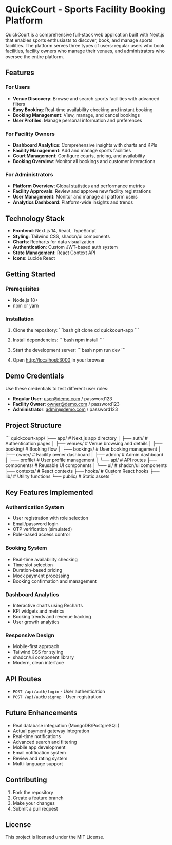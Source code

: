 # QuickCourt - Sports Facility Booking Platform

QuickCourt is a comprehensive full-stack web application built with Next.js that enables sports enthusiasts to discover, book, and manage sports facilities. The platform serves three types of users: regular users who book facilities, facility owners who manage their venues, and administrators who oversee the entire platform.

## Features

### For Users
- **Venue Discovery**: Browse and search sports facilities with advanced filters
- **Easy Booking**: Real-time availability checking and instant booking
- **Booking Management**: View, manage, and cancel bookings
- **User Profiles**: Manage personal information and preferences

### For Facility Owners
- **Dashboard Analytics**: Comprehensive insights with charts and KPIs
- **Facility Management**: Add and manage sports facilities
- **Court Management**: Configure courts, pricing, and availability
- **Booking Overview**: Monitor all bookings and customer interactions

### For Administrators
- **Platform Overview**: Global statistics and performance metrics
- **Facility Approvals**: Review and approve new facility registrations
- **User Management**: Monitor and manage all platform users
- **Analytics Dashboard**: Platform-wide insights and trends

## Technology Stack

- **Frontend**: Next.js 14, React, TypeScript
- **Styling**: Tailwind CSS, shadcn/ui components
- **Charts**: Recharts for data visualization
- **Authentication**: Custom JWT-based auth system
- **State Management**: React Context API
- **Icons**: Lucide React

## Getting Started

### Prerequisites
- Node.js 18+ 
- npm or yarn

### Installation

1. Clone the repository:
\`\`\`bash
git clone <repository-url>
cd quickcourt-app
\`\`\`

2. Install dependencies:
\`\`\`bash
npm install
\`\`\`

3. Start the development server:
\`\`\`bash
npm run dev
\`\`\`

4. Open [http://localhost:3000](http://localhost:3000) in your browser

## Demo Credentials

Use these credentials to test different user roles:

- **Regular User**: user@demo.com / password123
- **Facility Owner**: owner@demo.com / password123  
- **Administrator**: admin@demo.com / password123

## Project Structure

\`\`\`
quickcourt-app/
├── app/                    # Next.js app directory
│   ├── auth/              # Authentication pages
│   ├── venues/            # Venue browsing and details
│   ├── booking/           # Booking flow
│   ├── bookings/          # User booking management
│   ├── owner/             # Facility owner dashboard
│   ├── admin/             # Admin dashboard
│   ├── profile/           # User profile management
│   └── api/               # API routes
├── components/            # Reusable UI components
│   └── ui/               # shadcn/ui components
├── contexts/             # React contexts
├── hooks/                # Custom React hooks
├── lib/                  # Utility functions
└── public/               # Static assets
\`\`\`

## Key Features Implemented

### Authentication System
- User registration with role selection
- Email/password login
- OTP verification (simulated)
- Role-based access control

### Booking System
- Real-time availability checking
- Time slot selection
- Duration-based pricing
- Mock payment processing
- Booking confirmation and management

### Dashboard Analytics
- Interactive charts using Recharts
- KPI widgets and metrics
- Booking trends and revenue tracking
- User growth analytics

### Responsive Design
- Mobile-first approach
- Tailwind CSS for styling
- shadcn/ui component library
- Modern, clean interface

## API Routes

- `POST /api/auth/login` - User authentication
- `POST /api/auth/signup` - User registration

## Future Enhancements

- Real database integration (MongoDB/PostgreSQL)
- Actual payment gateway integration
- Real-time notifications
- Advanced search and filtering
- Mobile app development
- Email notification system
- Review and rating system
- Multi-language support

## Contributing

1. Fork the repository
2. Create a feature branch
3. Make your changes
4. Submit a pull request

## License

This project is licensed under the MIT License.
